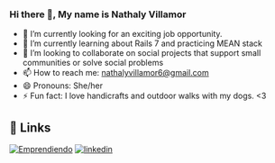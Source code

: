 ### Hi there 👋, My name is Nathaly Villamor

<!--
**Jinara/Jinara** is a ✨ _special_ ✨ repository because its `README.md` (this file) appears on your GitHub profile.

Here are some ideas to get you started:
-->
- 🔭 I’m currently looking for an exciting job opportunity.
- 🌱 I’m currently learning about Rails 7 and practicing MEAN stack
- 👯 I’m looking to collaborate on social projects that support small communities or solve social problems
- 📫 How to reach me: nathalyvillamor6@gmail.com
- 😄 Pronouns: She/her
- ⚡ Fun fact: I love handicrafts and outdoor walks with my dogs. <3



## 🔗 Links
[![Emprendiendo](https://img.shields.io/badge/my_portfolio-000?style=for-the-badge&logo=ko-fi&logoColor=white)](https://guapetones.ar/)
[![linkedin](https://img.shields.io/badge/linkedin-0A66C2?style=for-the-badge&logo=linkedin&logoColor=white)](https://www.linkedin.com/in/nathalyvillamor)
